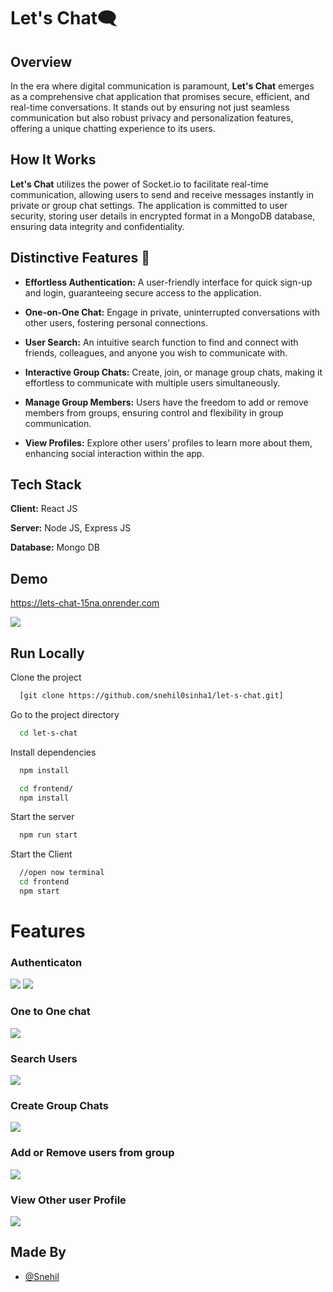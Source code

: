 
# Let's Chat🗨️

## Overview

In the era where digital communication is paramount, **Let's Chat** emerges as a comprehensive chat application that promises secure, efficient, and real-time conversations. It stands out by ensuring not just seamless communication but also robust privacy and personalization features, offering a unique chatting experience to its users.

## How It Works

**Let's Chat** utilizes the power of Socket.io to facilitate real-time communication, allowing users to send and receive messages instantly in private or group chat settings. The application is committed to user security, storing user details in encrypted format in a MongoDB database, ensuring data integrity and confidentiality.

## Distinctive Features 🌟

- **Effortless Authentication:**
  A user-friendly interface for quick sign-up and login, guaranteeing secure access to the application.
  
- **One-on-One Chat:**
  Engage in private, uninterrupted conversations with other users, fostering personal connections.

- **User Search:**
  An intuitive search function to find and connect with friends, colleagues, and anyone you wish to communicate with.

- **Interactive Group Chats:**
  Create, join, or manage group chats, making it effortless to communicate with multiple users simultaneously.

- **Manage Group Members:**
  Users have the freedom to add or remove members from groups, ensuring control and flexibility in group communication.

- **View Profiles:**
  Explore other users’ profiles to learn more about them, enhancing social interaction within the app.
  
## Tech Stack

**Client:** React JS

**Server:** Node JS, Express JS

**Database:** Mongo DB
  
## Demo
https://lets-chat-15na.onrender.com


![](https://github.com/snehil0sinha1/let-s-chat/blob/main/screenshots/main-screen.png)
## Run Locally

Clone the project

```bash
  [git clone https://github.com/snehil0sinha1/let-s-chat.git]
```

Go to the project directory

```bash
  cd let-s-chat
```

Install dependencies

```bash
  npm install
```

```bash
  cd frontend/
  npm install
```

Start the server

```bash
  npm run start
```
Start the Client

```bash
  //open now terminal
  cd frontend
  npm start
```

  
# Features

### Authenticaton
![](https://github.com/snehil0sinha1/let-s-chat/blob/main/screenshots/authentication.png)
![](https://github.com/snehil0sinha1/let-s-chat/blob/main/screenshots/signup.PNG)

### One to One chat
![](https://github.com/snehil0sinha1/let-s-chat/blob/main/screenshots/one-on-one.png)
### Search Users
![](https://github.com/snehil0sinha1/let-s-chat/blob/main/screenshots/search.PNG)
### Create Group Chats
![](https://github.com/snehil0sinha1/let-s-chat/blob/main/screenshots/group.png)

### Add or Remove users from group
![](https://github.com/snehil0sinha1/let-s-chat/blob/main/screenshots/upadte-delete.png)
### View Other user Profile
![](https://github.com/snehil0sinha1/let-s-chat/blob/main/screenshots/profile.PNG)
## Made By

- [@Snehil](https://github.com/snehil0sinha1)

  
